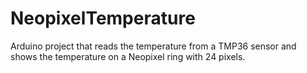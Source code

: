 # NeopixelTemperature
Arduino project that reads the temperature from a TMP36 sensor and shows the temperature on a Neopixel ring with 24 pixels.
